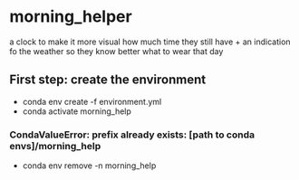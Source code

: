 # morning_helper
a clock to make it more visual how much time they still have + an indication fo the weather so they know better what to wear that day

## First step: create the environment

* conda env create -f environment.yml
* conda activate morning_help


### CondaValueError: prefix already exists: [path to conda envs]/morning_help
* conda env remove -n morning_help
